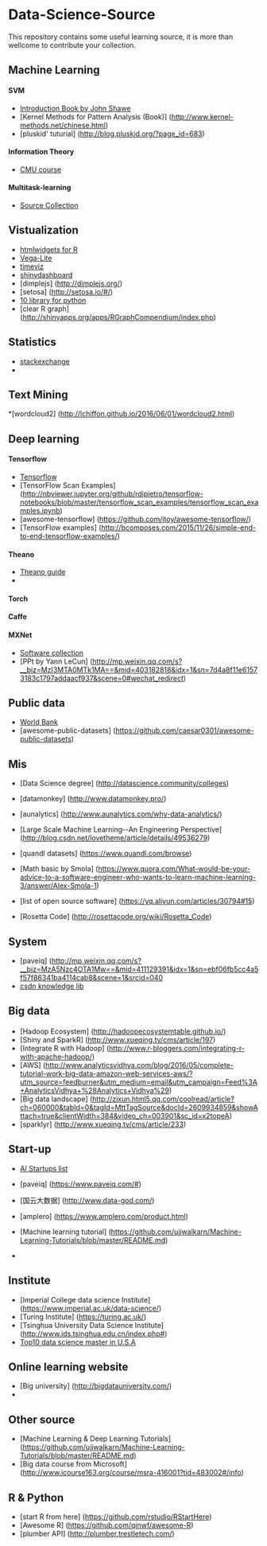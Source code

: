 # Data-Science-Source
This repository contains some useful learning source, it is more than wellcome to contribute your collection.

## Machine Learning
#### SVM
  * [Introduction Book by John Shawe](http://www.support-vector.net/)
  * [Kernel Methods for Pattern Analysis (Book)] (http://www.kernel-methods.net/chinese.html)
  * [pluskid' tuturial]  (http://blog.pluskid.org/?page_id=683)

#### Information Theory
  * [CMU course](http://www.cs.cmu.edu/~aarti/Class/10704_Spring15/lecs.html)
#### Multitask-learning
  * [Source Collection](http://forum.memect.com/blog/thread/multitask-learning-%E8%B5%84%E6%BA%90%E5%90%88%E9%9B%86/)

## Vistualization

* [htmlwidgets for R](http://www.htmlwidgets.org/showcase_leaflet.html)
* [Vega-Lite](https://medium.com/@uwdata/introducing-vega-lite-438f9215f09e#.dr8cpgvxl)
* [timeviz](http://survey.timeviz.net/)
* [shinydashboard](http://rstudio.github.io/shinydashboard/)
* [dimplejs] (http://dimplejs.org/)
* [setosa] (http://setosa.io/#/)
* [10 library for python](https://blog.modeanalytics.com/python-data-visualization-libraries/) 
* [clear R graph] (http://shinyapps.org/apps/RGraphCompendium/index.php)

## Statistics
* [stackexchange](http://stats.stackexchange.com/)
* 

## Text Mining
*[wordcloud2] (http://lchiffon.github.io/2016/06/01/wordcloud2.html)

## Deep learning 
#### Tensorflow
* [Tensorflow](https://www.tensorflow.org/)
* [TensorFlow Scan Examples] (http://nbviewer.jupyter.org/github/rdipietro/tensorflow-notebooks/blob/master/tensorflow_scan_examples/tensorflow_scan_examples.ipynb)
* [awesome-tensorflow] (https://github.com/jtoy/awesome-tensorflow/)
* [TensorFlow examples] (http://bcomposes.com/2015/11/26/simple-end-to-end-tensorflow-examples/)


#### Theano
* [Theano guide](http://folinoid.com/show/theano/)
* 

#### Torch

#### Caffe

#### MXNet

* [Software collection](http://deeplearning.net/software_links/)
* [PPt by Yann LeCun] (http://mp.weixin.qq.com/s?__biz=MzI3MTA0MTk1MA==&mid=403182818&idx=1&sn=7d4a8f11e61573183c1797addaacf937&scene=0#wechat_redirect)



## Public data
* [World Bank](http://beta.data.worldbank.org/)
* [awesome-public-datasets] (https://github.com/caesar0301/awesome-public-datasets)


## Mis
* [Data Science degree] (http://datascience.community/colleges)
* [datamonkey] (http://www.datamonkey.pro/)
* [aunalytics] (http://www.aunalytics.com/why-data-analytics/)
* [Large Scale Machine Learning--An Engineering Perspective] (http://blog.csdn.net/lovetheme/article/details/49536279)
* [quandl datasets] (https://www.quandl.com/browse)

* [Math basic by Smola] (https://www.quora.com/What-would-be-your-advice-to-a-software-engineer-who-wants-to-learn-machine-learning-3/answer/Alex-Smola-1)
* [list of open source software] (https://yq.aliyun.com/articles/30794#15)
* [Rosetta Code] (http://rosettacode.org/wiki/Rosetta_Code)

## System
* [paveiq] (http://mp.weixin.qq.com/s?__biz=MzA5Nzc4OTA1Mw==&mid=411129391&idx=1&sn=ebf06fb5cc4a5f57f86341ba4114cab8&scene=1&srcid=040
* [csdn knowledge lib](http://lib.csdn.net/)

## Big data

#### 
* [Hadoop Ecosystem] (http://hadoopecosystemtable.github.io/)
* [Shiny and SparkR] (http://www.xueqing.tv/cms/article/197)
* [Integrate R with Hadoop] (http://www.r-bloggers.com/integrating-r-with-apache-hadoop/)
* [AWS] (http://www.analyticsvidhya.com/blog/2016/05/complete-tutorial-work-big-data-amazon-web-services-aws/?utm_source=feedburner&utm_medium=email&utm_campaign=Feed%3A+AnalyticsVidhya+%28Analytics+Vidhya%29)
* [Big data landscape] (http://zixun.html5.qq.com/coolread/article?ch=060000&tabId=0&tagId=MttTagSource&docId=2609934859&showAttach=true&clientWidth=384&video_ch=003901&sc_id=x2topeA)
* [sparklyr] (http://www.xueqing.tv/cms/article/233)



## Start-up

* [AI Startups list](https://github.com/lipiji/AIStartups)
* [paveiq] (https://www.paveiq.com/#)
* [国云大数据] (http://www.data-god.com/)
* [amplero] (https://www.amplero.com/product.html)

* [Machine learning tutorial] (https://github.com/ujjwalkarn/Machine-Learning-Tutorials/blob/master/README.md)
* 

## Institute

* [Imperial College data science Institute] (https://www.imperial.ac.uk/data-science/)
* [Turing Institute] (https://turing.ac.uk/)
* [Tsinghua University Data Science Institute] (http://www.ids.tsinghua.edu.cn/index.php#)
* [Top10 data science master in U.S.A](http://www.analyticsvidhya.com/blog/2016/07/10-analytics-data-science-top-universities-masters-usa/?utm_source=feedburner&utm_medium=email&utm_campaign=Feed%3A+AnalyticsVidhya+%28Analytics+Vidhya%29)

 

## Online learning website
* [Big university] (http://bigdatauniversity.com/)
* 

## Other source
* [Machine Learning & Deep Learning Tutorials] (https://github.com/ujjwalkarn/Machine-Learning-Tutorials/blob/master/README.md)
* [Big data course from Microsoft] (http://www.icourse163.org/course/msra-416001?tid=483002#/info)

## R & Python

* [start R from here] (https://github.com/rstudio/RStartHere)
* [Awesome R] (https://github.com/qinwf/awesome-R)
* [plumber API] (http://plumber.trestletech.com/)










